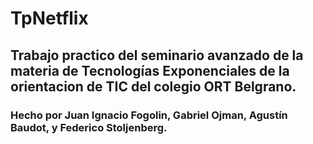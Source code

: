 # TpNetflix

## Trabajo practico del seminario avanzado de la materia de Tecnologías Exponenciales de la orientacion de TIC del colegio ORT Belgrano.

### Hecho por Juan Ignacio Fogolin, Gabriel Ojman, Agustín Baudot, y Federico Stoljenberg.

